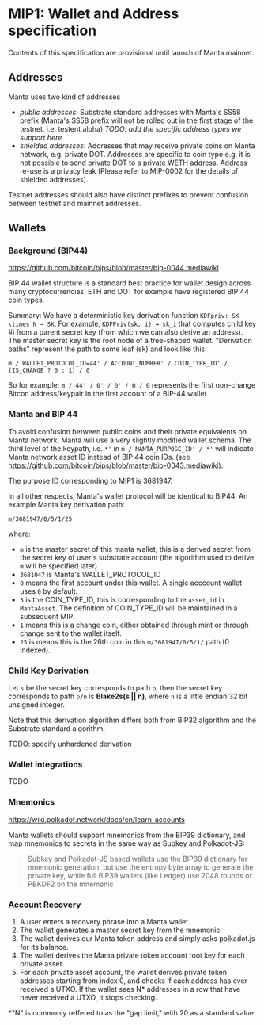 # MIP1: Wallet and Address specification

Contents of this specification are provisional until launch of Manta mainnet.

## Addresses

Manta uses two kind of addresses

- _public addresses_: Substrate standard addresses with Manta's SS58 prefix (Manta's SS58 prefix will not be rolled out in the first stage of the testnet, i.e. testent alpha)
  _TODO: add the specific address types we support here_
- _shielded addresses_: Addresses that may receive private coins on Manta network, e.g. private DOT. Addresses are specific to coin type e.g. it is not possible to send private DOT to a private WETH address. Address re-use is a privacy leak (Please refer to MIP-0002 for the details of shielded addresses).

Testnet addresses should also have distinct prefixes to prevent confusion between testnet and mainnet addresses.

## Wallets

### Background (BIP44)

https://github.com/bitcoin/bips/blob/master/bip-0044.mediawiki

BIP 44 wallet structure is a standard best practice for wallet design across many cryptocurrencies. ETH and DOT for example have registered BIP 44 coin types.

Summary: We have a deterministic key derivation function `KDFpriv: SK \times N → SK`. For example, `KDFPriv(sk, i) → sk_i` that computes child key #i from a parent secret key (from which we can also derive an address). The master secret key is the root node of a tree-shaped wallet. “Derivation paths” represent the path to some leaf (sk) and look like this:

`m / WALLET_PROTOCOL_ID=44' / ACCOUNT_NUMBER' / COIN_TYPE_ID' / (IS_CHANGE ? 0 : 1) / 0`

So for example: `m / 44' / 0' / 0' / 0 / 0` represents the first non-change Bitcon address/keypair in the first account of a BIP-44 wallet


### Manta and BIP 44

To avoid confusion between public coins and their private equivalents on Manta network, Manta will use a very slightly modified wallet schema. The third level of the keypath, i.e. `*'` in `m / MANTA_PURPOSE_ID' / *'` will indicate Manta network asset ID instead of BIP 44 coin IDs. (see https://github.com/bitcoin/bips/blob/master/bip-0043.mediawiki). 

The purpose ID corresponding to MIP1 is 3681947.

In all other respects, Manta's wallet protocol will be identical to BIP44. An example Manta key derivation path:

`m/3681947/0/5/1/25`

where:
- `m` is the master secret of this manta wallet, this is a derived secret from the secret key of user's substrate account (the algorithm used to derive `m` will be specified later)
- `3681047` is Manta's WALLET_PROTOCOL_ID
- `0` means the first account under this wallet. A single acccount wallet uses `0` by default.
- `5` is the COIN_TYPE_ID, this is corresponding to the `asset_id` in `MantaAsset`. The definition of COIN_TYPE_ID will be maintained in a subsequent MIP.
- `1` means this is a change coin, either obtained through mint or through change sent to the wallet itself. 
- `25` is means this is the 26th coin in this `m/3681947/0/5/1/` path (0 indexed).

### Child Key Derivation

Let `s` be the secret key corresponds to path `p`, then the secret key corresponds to path `p/n` is **Blake2s(s || n)**, where `n` is a 
little endian 32 bit unsigned integer.

Note that this derivation algorithm differs both from BIP32 algorithm and the Substrate standard algorithm.

TODO: specify unhardened derivation


### Wallet integrations

TODO


### Mnemonics

https://wiki.polkadot.network/docs/en/learn-accounts

Manta wallets should support mnemonics from the BIP39 dictionary, and map mnemonics to secrets in the same way as Subkey and Polkadot-JS:

> Subkey and Polkadot-JS based wallets use the BIP39 dictionary for mnemonic generation, but use the entropy byte array to generate the private key, while full BIP39 wallets (like Ledger) use 2048 rounds of PBKDF2 on the mnemonic

### Account Recovery

1. A user enters a recovery phrase into a Manta wallet.
2. The wallet generates a master secret key from the mnemonic.
3. The wallet derives our Manta token address and simply asks polkadot.js for its balance.
4. The wallet derives the Manta private token account root key for each private asset.
5. For each private asset account, the wallet derives private token addresses starting from index 0, and checks if each address has ever received a UTXO. If the wallet sees N\* addresses in a row that have never received a UTXO, it stops checking.

\*"N" is commonly reffered to as the "gap limit," with 20 as a standard value
